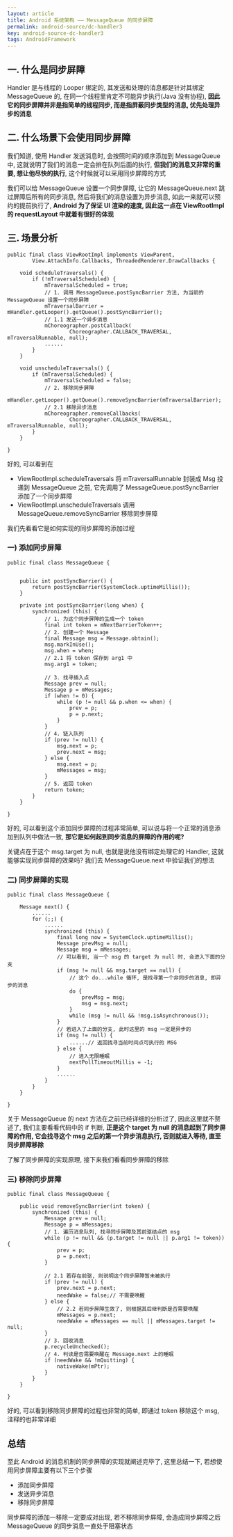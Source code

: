 ```yaml
---
layout: article
title: Android 系统架构 —— MessageQueue 的同步屏障
permalink: android-source/dc-handler3
key: android-source-dc-handler3
tags: AndroidFramework
---
```


<!--more-->
## 一. 什么是同步屏障
Handler 是与线程的 Looper 绑定的, 其发送和处理的消息都是针对其绑定 MessageQueue 的, 在同一个线程里肯定不可能异步执行(Java 没有协程), **因此它的同步屏障并非是指简单的线程同步, 而是指屏蔽同步类型的消息, 优先处理异步的消息**

## 二. 什么场景下会使用同步屏障
我们知道, 使用 Handler 发送消息时, 会按照时间的顺序添加到 MessageQueue 中, 这就说明了我们的消息一定会排在队列后面的执行, **但我们的消息又非常的重要, 想让他尽快的执行**, 这个时候就可以采用同步屏障的方式

我们可以给 MessageQueue 设置一个同步屏障, 让它的 MessageQueue.next 跳过屏障后所有的同步消息, 然后将我们的消息设置为异步消息, 如此一来就可以预约的提前执行了, **Android 为了保证 UI 渲染的速度, 因此这一点在 ViewRootImpl 的 requestLayout 中就着有很好的体现**

<!--more-->

## 三. 场景分析
```
public final class ViewRootImpl implements ViewParent,
        View.AttachInfo.Callbacks, ThreadedRenderer.DrawCallbacks {
    
    void scheduleTraversals() {
        if (!mTraversalScheduled) {
            mTraversalScheduled = true;
            // 1. 调用 MessageQueue.postSyncBarrier 方法, 为当前的 MessageQueue 设置一个同步屏障
            mTraversalBarrier = mHandler.getLooper().getQueue().postSyncBarrier();
            // 1.1 发送一个异步消息
            mChoreographer.postCallback(
                    Choreographer.CALLBACK_TRAVERSAL, mTraversalRunnable, null);
            ......
        }
    }

    void unscheduleTraversals() {
        if (mTraversalScheduled) {
            mTraversalScheduled = false;
            // 2. 移除同步屏障
            mHandler.getLooper().getQueue().removeSyncBarrier(mTraversalBarrier);
            // 2.1 移除异步消息
            mChoreographer.removeCallbacks(
                    Choreographer.CALLBACK_TRAVERSAL, mTraversalRunnable, null);
        }
    }
                
}
```
好的, 可以看到在 
- ViewRootImpl.scheduleTraversals 将 mTraversalRunnable 封装成 Msg 投递到 MessageQueue 之前, 它先调用了 MessageQueue.postSyncBarrier 添加了一个同步屏障
- ViewRootImpl.unscheduleTraversals 调用 MessageQueue.removeSyncBarrier 移除同步屏障

我们先看看它是如何实现的同步屏障的添加过程

### 一) 添加同步屏障
```
public final class MessageQueue {
    
    
    public int postSyncBarrier() {
        return postSyncBarrier(SystemClock.uptimeMillis());
    }

    private int postSyncBarrier(long when) {
        synchronized (this) {
            // 1. 为这个同步屏障的生成一个 token
            final int token = mNextBarrierToken++;
            // 2. 创建一个 Message
            final Message msg = Message.obtain();
            msg.markInUse();
            msg.when = when;
            // 2.1 将 token 保存到 arg1 中
            msg.arg1 = token;
            
            // 3. 找寻插入点
            Message prev = null;
            Message p = mMessages;
            if (when != 0) {
                while (p != null && p.when <= when) {
                    prev = p;
                    p = p.next;
                }
            }
            // 4. 链入队列
            if (prev != null) { 
                msg.next = p;
                prev.next = msg;
            } else {
                msg.next = p;
                mMessages = msg;
            }
            // 5. 返回 token
            return token;
        }
    }
    
}
```
好的, 可以看到这个添加同步屏障的过程非常简单, 可以说与将一个正常的消息添加到队列中做法一致, **那它是如何起到同步消息的屏障的作用的呢?**

关键点在于这个 msg.target 为 null, 也就是说他没有绑定处理它的 Handler, 这就能够实现同步屏障的效果吗? 我们去  MessageQueue.next 中验证我们的想法

### 二) 同步屏障的实现
```
public final class MessageQueue {
    
    Message next() {
        ......
        for (;;) {
            ......
            synchronized (this) {
                final long now = SystemClock.uptimeMillis();
                Message prevMsg = null;
                Message msg = mMessages;
                // 可以看到, 当一个 msg 的 target 为 null 时, 会进入下面的分支
                if (msg != null && msg.target == null) {
                    // 这个 do...while 循环, 是找寻第一个非同步的消息, 即异步的消息
                    do {
                        prevMsg = msg;
                        msg = msg.next;
                    }
                    while (msg != null && !msg.isAsynchronous());
                }
                // 若进入了上面的分支, 此时这里的 msg 一定是异步的
                if (msg != null) {
                    ......// 返回找寻当前时间点可执行的 MSG
                } else {
                    // 进入无限睡眠
                    nextPollTimeoutMillis = -1;
                }
                ......
            }
        }
    }
    
}
```
关于 MessageQueue 的 next 方法在之前已经详细的分析过了, 因此这里就不赘述了, 我们主要看看代码中的 if 判断, **正是这个 target 为 null 的消息起到了同步屏障的作用, 它会找寻这个 msg 之后的第一个异步消息执行, 否则就进入等待, 直至同步屏障移除**

了解了同步屏障的实现原理, 接下来我们看看同步屏障的移除

### 三) 移除同步屏障
```
public final class MessageQueue {
    
    public void removeSyncBarrier(int token) {
        synchronized (this) {
            Message prev = null;
            Message p = mMessages;
            // 1. 遍历消息队列, 找寻同步屏障及其前驱结点的 msg
            while (p != null && (p.target != null || p.arg1 != token)) {
                prev = p;
                p = p.next;
            }
           
            // 2.1 若存在前驱, 则说明这个同步屏障暂未被执行
            if (prev != null) {
                prev.next = p.next;
                needWake = false;// 不需要唤醒
            } else {
                // 2.2 若同步屏障生效了, 则根据其后继判断是否需要唤醒
                mMessages = p.next;
                needWake = mMessages == null || mMessages.target != null;
            }
            // 3. 回收消息
            p.recycleUnchecked();
            // 4. 判读是否需要唤醒在 Message.next 上的睡眠
            if (needWake && !mQuitting) {
                nativeWake(mPtr);
            }
        }
    }
    
}
```
好的, 可以看到移除同步屏障的过程也非常的简单, 即通过 token 移除这个 msg, 注释的也非常详细

## 总结
至此 Android 的消息机制的同步屏障的实现就阐述完毕了, 这里总结一下, 若想使用同步屏障主要有以下三个步骤
- 添加同步屏障
- 发送异步消息
- 移除同步屏障

同步屏障的添加一移除一定要成对出现, 若不移除同步屏障, 会造成同步屏障之后 MessageQueue 的同步消息一直处于阻塞状态
